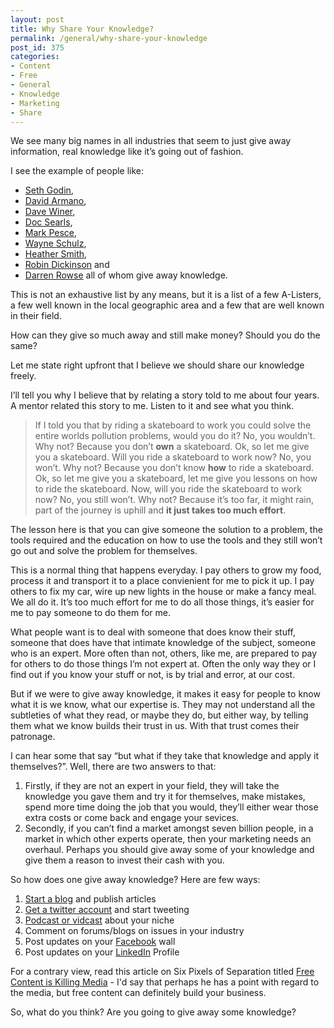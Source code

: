 ```yaml
---
layout: post
title: Why Share Your Knowledge?
permalink: /general/why-share-your-knowledge
post_id: 375
categories:
- Content
- Free
- General
- Knowledge
- Marketing
- Share
---
```


We see many big names in all industries that seem to just give away information, real knowledge like it’s going out of fashion.

I see the example of people like:

- [Seth Godin](http://www.sethgodin.com/sg/),
- [David Armano](http://darmano.typepad.com/),
- [Dave Winer](http://scripting.com/),
- [Doc Searls](http://blogs.law.harvard.edu/doc/),
- [Mark Pesce](http://blog.futurestreetconsulting.com/),
- [Wayne Schulz](http://www.s-consult.com/),
- [Heather Smith](http://www.aniseconsulting.com/articles.html),
- [Robin Dickinson](http://robindickinson.com/) and
- [Darren Rowse](http://www.problogger.net/) all of whom give away knowledge.

This is not an exhaustive list by any means, but it is a list of a few A-Listers, a few well known in the local geographic area and a few that are well known in their field.

How can they give so much away and still make money? Should you do the same?

Let me state right upfront that I believe we should share our knowledge freely.

I’ll tell you why I believe that by relating a story told to me about four years. A mentor related this story to me. Listen to it and see what you think.
> If I told you that by riding a skateboard to work you could solve the entire worlds pollution problems, would you do it?
> No, you wouldn’t. Why not?
> Because you don’t **own** a skateboard.
> Ok, so let me give you a skateboard. Will you ride a skateboard to work now?
> No, you won’t. Why not? Because you don’t know **how** to ride a skateboard.
> Ok, so let me give you a skateboard, let me give you lessons on how to ride the skateboard. Now, will you ride the skateboard to work now?
> No, you still won’t. Why not?
> Because it’s too far, it might rain, part of the journey is uphill and **it just takes too much effort**.

The lesson here is that you can give someone the solution to a problem, the tools required and the education on how to use the tools and they still won’t go out and solve the problem for themselves.

This is a normal thing that happens everyday. I pay others to grow my food, process it and transport it to a place convienient for me to pick it up. I pay others to fix my car, wire up new lights in the house or make a fancy meal. We all do it. It’s too much effort for me to do all those things, it’s easier for me to pay someone to do them for me.

What people want is to deal with someone that does know their stuff, someone that does have that intimate knowledge of the subject, someone who is an expert. More often than not, others, like me, are prepared to pay for others to do those things I’m not expert at. Often the only way they or I find out if you know your stuff or not, is by trial and error, at our cost.

But if we were to give away knowledge, it makes it easy for people to know what it is we know, what our expertise is. They may not understand all the subtleties of what they read, or maybe they do, but either way, by telling them what we know builds their trust in us. With that trust comes their patronage.

I can hear some that say “but what if they take that knowledge and apply it themselves?”. Well, there are two answers to that:

1. Firstly, if they are not an expert in your field, they will take the knowledge you gave them and try it for themselves, make mistakes, spend more time doing the job that you would, they’ll either wear those extra costs or come back and engage your sevices.
2. Secondly, if you can’t find a market amongst seven billion people, in a market in which other experts operate, then your marketing needs an overhaul. Perhaps you should give away some of your knowledge and give them a reason to  invest their cash with you.

So how does one give away knowledge? Here are few ways:

1. [Start a blog](https://wordpress.com/) and publish articles
2. [Get a twitter account](https://twitter.com/) and start tweeting
3. [Podcast or vidcast](http://gideonshalwick.com/) about your niche
4. Comment on forums/blogs on issues in your industry
5. Post updates on your [Facebook](http://facebook.com/) wall
6. Post updates on your
[LinkedIn](http://linkedin.com/) Profile

For a contrary view, read this article on Six Pixels of Separation titled [Free Content is Killing Media](http://www.twistimage.com/blog/archives/free-content-is-killing-media-and-advertising/) - I'd say that perhaps he has a point with regard to the media, but free content can definitely build your business.

So, what do you think? Are you going to give away some knowledge?
